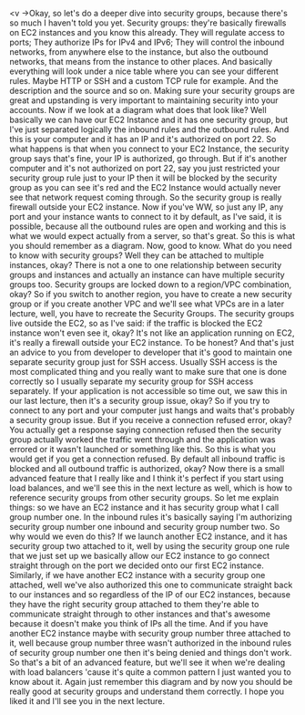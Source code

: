 
<v ->Okay, so let's do a deeper dive into security groups,</v>
because there's so much I haven't told you yet.
Security groups: they're basically firewalls
on EC2 instances and you know this already.
They will regulate access to ports;
They authorize IPs for IPv4 and IPv6;
They will control the inbound networks,
from anywhere else to the instance,
but also the outbound networks,
that means from the instance to other places.
And basically everything will look under
a nice table where you can see your different rules.
Maybe HTTP or SSH and a custom TCP rule for example.
And the description and the source and so on.
Making sure your security groups are great
and upstanding is very important
to maintaining security into your accounts.
Now if we look at a diagram what does that look like?
Well basically we can have our EC2 Instance
and it has one security group,
but I've just separated logically
the inbound rules and the outbound rules.
And this is your computer and it has an IP
and it's authorized on port 22.
So what happens is that when you connect
to your EC2 Instance, the security group says
that's fine, your IP is authorized, go through.
But if it's another computer and it's not authorized
on port 22, say you just restricted your security group
rule just to your IP then it will be blocked
by the security group as you can see it's red
and the EC2 Instance would actually never see
that network request coming through.
So the security group is really firewall outside
your EC2 instance.
Now if you've WW, so just any IP,
any port and your instance wants to connect to it
by default, as I've said, it is possible,
because all the outbound rules are open
and working and this is what we would expect actually
from a server, so that's great.
So this is what you should remember as a diagram.
Now, good to know.
What do you need to know with security groups?
Well they can be attached to multiple instances, okay?
There is not a one to one relationship
between security groups and instances
and actually an instance can have multiple
security groups too.
Security groups are locked down
to a region/VPC combination, okay?
So if you switch to another region,
you have to create a new security group
or if you create another VPC and we'll see
what VPCs are in a later lecture,
well, you have to recreate the Security Groups.
The security groups live outside the EC2,
so as I've said: if the traffic is blocked
the EC2 instance won't even see it, okay?
It's not like an application running on EC2,
it's really a firewall outside your EC2 instance.
To be honest? And that's just an advice to you
from developer to developer that it's good
to maintain one separate security group just for SSH access.
Usually SSH access is the most complicated thing
and you really want to make sure that one
is done correctly so I usually separate
my security group for SSH access separately.
If your application is not accessible
so time out, we saw this in our last lecture,
then it's a security group issue, okay?
So if you try to connect to any port
and your computer just hangs and waits
that's probably a security group issue.
But if you receive a connection refused error, okay?
You actually get a response saying connection refused
then the security group actually worked
the traffic went through and the application
was errored or it wasn't launched or something like this.
So this is what you would get
if you get a connection refused.
By default all inbound traffic is blocked
and all outbound traffic is authorized, okay?
Now there is a small advanced feature
that I really like and I think it's perfect
if you start using load balances,
and we'll see this in the next lecture as well,
which is how to reference security groups
from other security groups.
So let me explain things: so we have an EC2 instance
and it has security group what I call group number one.
In the inbound rules it's basically saying
I'm authorizing security group number one inbound
and security group number two.
So why would we even do this?
If we launch another EC2 instance,
and it has security group two attached to it,
well by using the security group one rule
that we just set up we basically allow
our EC2 instance to go connect straight through
on the port we decided onto our first EC2 instance.
Similarly, if we have another EC2 instance
with a security group one attached,
well we've also authorized this one
to communicate straight back to our instances
and so regardless of the IP of our EC2 instances,
because they have the right security group
attached to them they're able to communicate
straight through to other instances
and that's awesome because it doesn't make
you think of IPs all the time.
And if you have another EC2 instance
maybe with security group number three attached to it,
well because group number three wasn't authorized
in the inbound rules of security group number one
then it's being denied and things don't work.
So that's a bit of an advanced feature,
but we'll see it when we're dealing
with load balancers 'cause it's quite a common pattern
I just wanted you to know about it.
Again just remember this diagram
and by now you should be really good at security groups
and understand them correctly.
I hope you liked it and I'll see you in the next lecture.